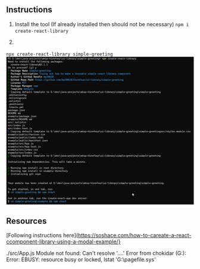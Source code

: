 ## Instructions

1. Install the tool (If already installed then should not be necessary)
`npm i create-react-library`

2.
`npx create-react-library simple-greeting`
![result](./npx-create-react-library.png)

## Resources
[Following instructions here](https://soshace.com/how-to-careate-a-react-ccomponent-library-using-a-modal-example/}





./src/App.js
Module not found: Can't resolve '....' Error from chokidar (G:\): Error: EBUSY: resource busy or locked, lstat 'G:\pagefile.sys'
